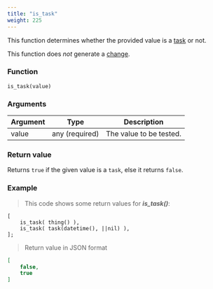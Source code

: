 ```yaml
---
title: "is_task"
weight: 225
---
```


This function determines whether the provided value is a [task](../../data-types/task) or not.

This function does *not* generate a [change](../../overview/changes).

### Function

`is_task(value)`

### Arguments

Argument | Type | Description
-------- | ---- | -----------
value | any (required) | The value to be tested.

### Return value

Returns `true` if the given value is a `task`, else it returns `false`.

### Example

> This code shows some return values for ***is_task()***:

```thingsdb,json_response
[
    is_task( thing() ),
    is_task( task(datetime(), ||nil) ),
];
```

> Return value in JSON format

```json
[
    false,
    true
]
```
